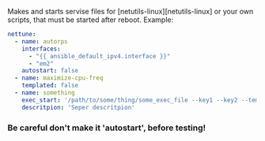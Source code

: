 Makes and starts servise files for [netutils-linux][netutils-linux] or your own scripts, that must be started after reboot.
Example:

```yaml
nettune:
  - name: autorps
    interfaces: 
      - "{{ ansible_default_ipv4.interface }}" 
      - "em2"
    autostart: false
  - name: maximize-cpu-freq
    templated: false
  - name: something
    exec_start: '/path/to/some/thing/some_exec_file --key1 --key2 --templated_key'
    descritpion: 'Seper descritpion'
```
### Be careful don't make it 'autostart', before testing!